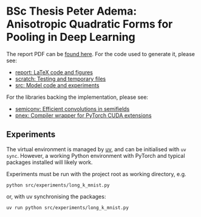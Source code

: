 # BSc Thesis Peter Adema: Anisotropic Quadratic Forms for Pooling in Deep Learning

The report PDF can be [found here](report/report.pdf).
For the code used to generate it, please see:

- [report: LaTeX code and figures](report)
- [scratch: Testing and temporary files](scratch)
- [src: Model code and experiments](src)

For the libraries backing the implementation, please see:

- [semiconv: Efficient convolutions in semifields](pytorch-semifield-conv)
- [pnex: Compiler wrapper for PyTorch CUDA extensions](pytorch-numba-extension-jit)

## Experiments

The virtual environment is managed by [uv](https://docs.astral.sh/uv/getting-started/installation/),
and can be initialised with `uv sync`.
However, a working Python environment with PyTorch
and typical packages installed will likely work.

Experiments must be run with the project root as working directory, e.g.

``python src/experiments/long_k_mnist.py``

or, with uv synchronising the packages:

``uv run python src/experiments/long_k_mnist.py``
